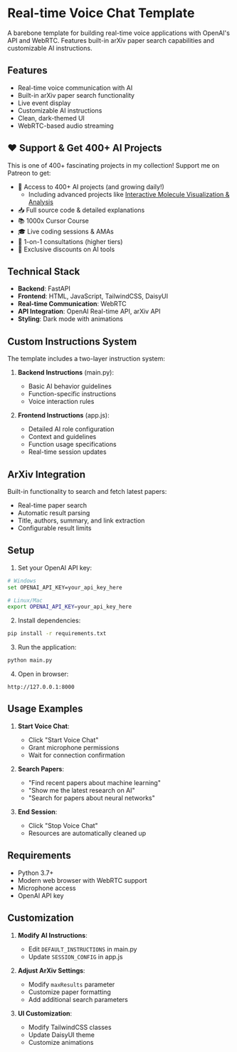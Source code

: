 # Real-time Voice Chat Template

A barebone template for building real-time voice applications with OpenAI's API and WebRTC. Features built-in arXiv paper search capabilities and customizable AI instructions.

## Features

- Real-time voice communication with AI
- Built-in arXiv paper search functionality
- Live event display
- Customizable AI instructions
- Clean, dark-themed UI
- WebRTC-based audio streaming

## ❤️ Support & Get 400+ AI Projects

This is one of 400+ fascinating projects in my collection! Support me on Patreon to get:

- 🎯 Access to 400+ AI projects (and growing daily!)
  - Including advanced projects like [Interactive Molecule Visualization &amp; Analysis](https://www.patreon.com/posts/molecule-webapp-118208752)
- 📥 Full source code & detailed explanations
- 📚 1000x Cursor Course
- 🎓 Live coding sessions & AMAs
- 💬 1-on-1 consultations (higher tiers)
- 🎁 Exclusive discounts on AI tools

## Technical Stack

- **Backend**: FastAPI
- **Frontend**: HTML, JavaScript, TailwindCSS, DaisyUI
- **Real-time Communication**: WebRTC
- **API Integration**: OpenAI Real-time API, arXiv API
- **Styling**: Dark mode with animations

## Custom Instructions System

The template includes a two-layer instruction system:

1. **Backend Instructions** (main.py):

   - Basic AI behavior guidelines
   - Function-specific instructions
   - Voice interaction rules
2. **Frontend Instructions** (app.js):

   - Detailed AI role configuration
   - Context and guidelines
   - Function usage specifications
   - Real-time session updates

## ArXiv Integration

Built-in functionality to search and fetch latest papers:

- Real-time paper search
- Automatic result parsing
- Title, authors, summary, and link extraction
- Configurable result limits

## Setup

1. Set your OpenAI API key:

```bash
# Windows
set OPENAI_API_KEY=your_api_key_here

# Linux/Mac
export OPENAI_API_KEY=your_api_key_here
```

2. Install dependencies:

```bash
pip install -r requirements.txt
```

3. Run the application:

```bash
python main.py
```

4. Open in browser:

```
http://127.0.0.1:8000
```

## Usage Examples

1. **Start Voice Chat**:

   - Click "Start Voice Chat"
   - Grant microphone permissions
   - Wait for connection confirmation
2. **Search Papers**:

   - "Find recent papers about machine learning"
   - "Show me the latest research on AI"
   - "Search for papers about neural networks"
3. **End Session**:

   - Click "Stop Voice Chat"
   - Resources are automatically cleaned up

## Requirements

- Python 3.7+
- Modern web browser with WebRTC support
- Microphone access
- OpenAI API key

## Customization

1. **Modify AI Instructions**:

   - Edit `DEFAULT_INSTRUCTIONS` in main.py
   - Update `SESSION_CONFIG` in app.js
2. **Adjust ArXiv Settings**:

   - Modify `maxResults` parameter
   - Customize paper formatting
   - Add additional search parameters
3. **UI Customization**:

   - Modify TailwindCSS classes
   - Update DaisyUI theme
   - Customize animations
